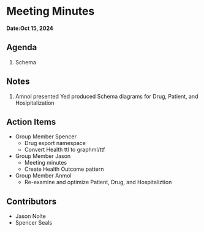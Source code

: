 # Meeting Minutes
**Date:Oct 15, 2024**

## Agenda
1. Schema

## Notes
1. Amnol presented Yed produced Schema diagrams for Drug, Patient, and Hosipitalization

## Action Items
* Group Member Spencer
    * Drug export namespace
    * Convert Health ttl to graphml/ttf
* Group Member Jason
    * Meeting minutes
    * Create Health Outcome pattern
* Group Member Anmol
    * Re-examine and optimize Patient, Drug, and Hospitaliztion

## Contributors
* Jason Nolte
* Spencer Seals
